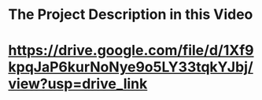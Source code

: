 # The Project Description in this Video
 # https://drive.google.com/file/d/1Xf9kpqJaP6kurNoNye9o5LY33tqkYJbj/view?usp=drive_link
